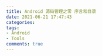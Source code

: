 ```yaml
---
title: Android 源码管理之零 序言和目录
date: 2021-06-21 17:47:43
categories: 
tags:
- Android
- Tools
comments: true
---
```


